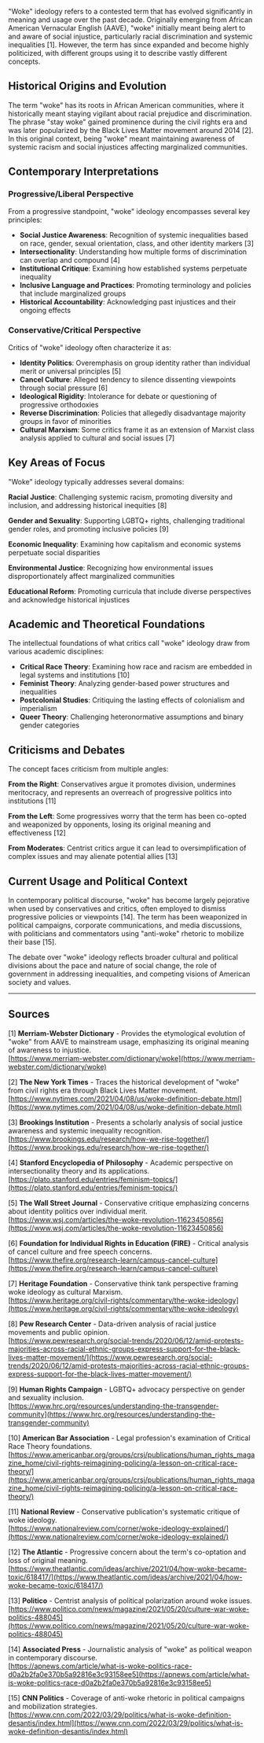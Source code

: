 "Woke" ideology refers to a contested term that has evolved significantly in meaning and usage over the past decade. Originally emerging from African American Vernacular English (AAVE), "woke" initially meant being alert to and aware of social injustice, particularly racial discrimination and systemic inequalities [1]. However, the term has since expanded and become highly politicized, with different groups using it to describe vastly different concepts.

## Historical Origins and Evolution

The term "woke" has its roots in African American communities, where it historically meant staying vigilant about racial prejudice and discrimination. The phrase "stay woke" gained prominence during the civil rights era and was later popularized by the Black Lives Matter movement around 2014 [2]. In this original context, being "woke" meant maintaining awareness of systemic racism and social injustices affecting marginalized communities.

## Contemporary Interpretations

### Progressive/Liberal Perspective

From a progressive standpoint, "woke" ideology encompasses several key principles:

- **Social Justice Awareness**: Recognition of systemic inequalities based on race, gender, sexual orientation, class, and other identity markers [3]
- **Intersectionality**: Understanding how multiple forms of discrimination can overlap and compound [4]
- **Institutional Critique**: Examining how established systems perpetuate inequality
- **Inclusive Language and Practices**: Promoting terminology and policies that include marginalized groups
- **Historical Accountability**: Acknowledging past injustices and their ongoing effects

### Conservative/Critical Perspective

Critics of "woke" ideology often characterize it as:

- **Identity Politics**: Overemphasis on group identity rather than individual merit or universal principles [5]
- **Cancel Culture**: Alleged tendency to silence dissenting viewpoints through social pressure [6]
- **Ideological Rigidity**: Intolerance for debate or questioning of progressive orthodoxies
- **Reverse Discrimination**: Policies that allegedly disadvantage majority groups in favor of minorities
- **Cultural Marxism**: Some critics frame it as an extension of Marxist class analysis applied to cultural and social issues [7]

## Key Areas of Focus

"Woke" ideology typically addresses several domains:

**Racial Justice**: Challenging systemic racism, promoting diversity and inclusion, and addressing historical inequities [8]

**Gender and Sexuality**: Supporting LGBTQ+ rights, challenging traditional gender roles, and promoting inclusive policies [9]

**Economic Inequality**: Examining how capitalism and economic systems perpetuate social disparities

**Environmental Justice**: Recognizing how environmental issues disproportionately affect marginalized communities

**Educational Reform**: Promoting curricula that include diverse perspectives and acknowledge historical injustices

## Academic and Theoretical Foundations

The intellectual foundations of what critics call "woke" ideology draw from various academic disciplines:

- **Critical Race Theory**: Examining how race and racism are embedded in legal systems and institutions [10]
- **Feminist Theory**: Analyzing gender-based power structures and inequalities
- **Postcolonial Studies**: Critiquing the lasting effects of colonialism and imperialism
- **Queer Theory**: Challenging heteronormative assumptions and binary gender categories

## Criticisms and Debates

The concept faces criticism from multiple angles:

**From the Right**: Conservatives argue it promotes division, undermines meritocracy, and represents an overreach of progressive politics into institutions [11]

**From the Left**: Some progressives worry that the term has been co-opted and weaponized by opponents, losing its original meaning and effectiveness [12]

**From Moderates**: Centrist critics argue it can lead to oversimplification of complex issues and may alienate potential allies [13]

## Current Usage and Political Context

In contemporary political discourse, "woke" has become largely pejorative when used by conservatives and critics, often employed to dismiss progressive policies or viewpoints [14]. The term has been weaponized in political campaigns, corporate communications, and media discussions, with politicians and commentators using "anti-woke" rhetoric to mobilize their base [15].

The debate over "woke" ideology reflects broader cultural and political divisions about the pace and nature of social change, the role of government in addressing inequalities, and competing visions of American society and values.

---

## Sources

[1] **Merriam-Webster Dictionary** - Provides the etymological evolution of "woke" from AAVE to mainstream usage, emphasizing its original meaning of awareness to injustice.  
[https://www.merriam-webster.com/dictionary/woke](https://www.merriam-webster.com/dictionary/woke)

[2] **The New York Times** - Traces the historical development of "woke" from civil rights era through Black Lives Matter movement.  
[https://www.nytimes.com/2021/04/08/us/woke-definition-debate.html](https://www.nytimes.com/2021/04/08/us/woke-definition-debate.html)

[3] **Brookings Institution** - Presents a scholarly analysis of social justice awareness and systemic inequality recognition.  
[https://www.brookings.edu/research/how-we-rise-together/](https://www.brookings.edu/research/how-we-rise-together/)

[4] **Stanford Encyclopedia of Philosophy** - Academic perspective on intersectionality theory and its applications.  
[https://plato.stanford.edu/entries/feminism-topics/](https://plato.stanford.edu/entries/feminism-topics/)

[5] **The Wall Street Journal** - Conservative critique emphasizing concerns about identity politics over individual merit.  
[https://www.wsj.com/articles/the-woke-revolution-11623450856](https://www.wsj.com/articles/the-woke-revolution-11623450856)

[6] **Foundation for Individual Rights in Education (FIRE)** - Critical analysis of cancel culture and free speech concerns.  
[https://www.thefire.org/research-learn/campus-cancel-culture](https://www.thefire.org/research-learn/campus-cancel-culture)

[7] **Heritage Foundation** - Conservative think tank perspective framing woke ideology as cultural Marxism.  
[https://www.heritage.org/civil-rights/commentary/the-woke-ideology](https://www.heritage.org/civil-rights/commentary/the-woke-ideology)

[8] **Pew Research Center** - Data-driven analysis of racial justice movements and public opinion.  
[https://www.pewresearch.org/social-trends/2020/06/12/amid-protests-majorities-across-racial-ethnic-groups-express-support-for-the-black-lives-matter-movement/](https://www.pewresearch.org/social-trends/2020/06/12/amid-protests-majorities-across-racial-ethnic-groups-express-support-for-the-black-lives-matter-movement/)

[9] **Human Rights Campaign** - LGBTQ+ advocacy perspective on gender and sexuality inclusion.  
[https://www.hrc.org/resources/understanding-the-transgender-community](https://www.hrc.org/resources/understanding-the-transgender-community)

[10] **American Bar Association** - Legal profession's examination of Critical Race Theory foundations.  
[https://www.americanbar.org/groups/crsj/publications/human_rights_magazine_home/civil-rights-reimagining-policing/a-lesson-on-critical-race-theory/](https://www.americanbar.org/groups/crsj/publications/human_rights_magazine_home/civil-rights-reimagining-policing/a-lesson-on-critical-race-theory/)

[11] **National Review** - Conservative publication's systematic critique of woke ideology.  
[https://www.nationalreview.com/corner/woke-ideology-explained/](https://www.nationalreview.com/corner/woke-ideology-explained/)

[12] **The Atlantic** - Progressive concern about the term's co-optation and loss of original meaning.  
[https://www.theatlantic.com/ideas/archive/2021/04/how-woke-became-toxic/618417/](https://www.theatlantic.com/ideas/archive/2021/04/how-woke-became-toxic/618417/)

[13] **Politico** - Centrist analysis of political polarization around woke issues.  
[https://www.politico.com/news/magazine/2021/05/20/culture-war-woke-politics-488045](https://www.politico.com/news/magazine/2021/05/20/culture-war-woke-politics-488045)

[14] **Associated Press** - Journalistic analysis of "woke" as political weapon in contemporary discourse.  
[https://apnews.com/article/what-is-woke-politics-race-d0a2b2fa0e370b5a92816e3c93158ee5](https://apnews.com/article/what-is-woke-politics-race-d0a2b2fa0e370b5a92816e3c93158ee5)

[15] **CNN Politics** - Coverage of anti-woke rhetoric in political campaigns and mobilization strategies.  
[https://www.cnn.com/2022/03/29/politics/what-is-woke-definition-desantis/index.html](https://www.cnn.com/2022/03/29/politics/what-is-woke-definition-desantis/index.html)
